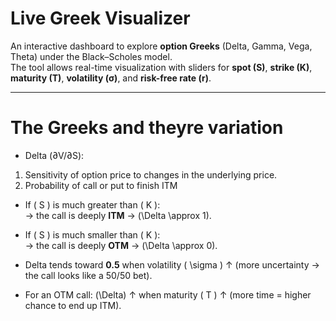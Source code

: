 # Live Greek Visualizer 

An interactive dashboard to explore **option Greeks** (Delta, Gamma, Vega, Theta) under the Black–Scholes model.  
The tool allows real-time visualization with sliders for **spot (S)**, **strike (K)**, **maturity (T)**, **volatility (σ)**, and **risk-free rate (r)**.

---

# The Greeks and theyre variation

- Delta (∂V/∂S): 
 1) Sensitivity of option price to changes in the underlying price.
 2) Probability of call or put to finish ITM
- If \( S \) is much greater than \( K \):  
  → the call is deeply **ITM** → \(\Delta \approx 1\).  

- If \( S \) is much smaller than \( K \):  
  → the call is deeply **OTM** → \(\Delta \approx 0\).  

- Delta tends toward **0.5** when volatility \( \sigma \) ↑ (more uncertainty → the call looks like a 50/50 bet).  

- For an OTM call: \(\Delta\) ↑ when maturity \( T \) ↑ (more time = higher chance to end up ITM).  